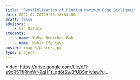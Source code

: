 ```yaml
---
title: "Parallelization of Finding Maximum Edge Bicliques"
date: 2022-04-20T19:55:16+04:00
draft: false
advisors: 
    - Can Özturan
students: 
    - name: Yahya Bedirhan Pak
    - name: Mahir Efe Kaya
poster: images/poster.jpg
type: project
---
```


Video: https://drive.google.com/file/d/1-e9oR5TfiRhnWN9qHFtLqd6fSwBfUBSm/view?u...
